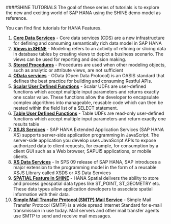 ####SHINE TUTORIALS
The goal of these series of tutorials is to explore the new and exciting world of SAP HANA using the SHINE demo model as reference.

You can find find tutorials for HANA Features. 

	
1. **[Core Data Services](./SHINE-CoreDataService/README.md)**  - Core data services (CDS) are a new infrastructure for defining and consuming semantically rich data model in SAP HANA
2. **[Views in SHINE](./SHINE-VIEWS/README.md)** - Modeling refers to an activity of refining or slicing data in database tables by creating views to depict a business scenario. The views can be used for reporting and decision making.
3. **[Stored Procedures](./SHINE-Procedures/README.md)** -  Procedures are used when other modeling objects, such as analytic or attribute views, are not sufficient
4. **[OData services](./SHINE-OdataServices/README.md)** - OData (Open Data Protocol) is an OASIS standard that defines the best practice for building and consuming Restful APIs.
5. **[Scalar User Defined Functions](./SHINE-ScalarUserDefinedFunctions/README.md)** - Scalar UDFs are user-defined functions which accept multiple input parameters and returns exactly one scalar value.
These functions allow the developer to encapsulate complex algorithms into manageable, reusable code which can then be nested within the field list of a SELECT statement.    
1. **[Table User Defined Functions](./SHINE-TableUserDefinedFunctions/README.md)** - Table UDFs are read-only user-defined functions which accept multiple input parameters and return exactly one results table
2. **[XSJS Services](./SHINE-XSJS-Services/README.md)** - SAP HANA Extended Application Services (SAP HANA XS) supports server-side application programming in JavaScript. The server-side application you develop uses JavaScript APIs to expose authorized data to client requests, for example, for consumption by a client GUI such as a Web browser, SAPUI5 applications, or mobile clients.
3. **[XS Data Services](./SHINE-XSDataServices/README.md)** - In SPS 09 release of SAP HANA, SAP introduces a major extension to the programming model in the form of a reusable XSJS Library called XSDS or XS Data Services
4. **[SPATIAL Feature in SHINE](./SHINE-SpatialScenario/README.md)** - HANA Spatial delivers the ability to store and process geospatial data types like ST_POINT, ST_GEOMETRY etc. These data types allow application developers to associate spatial information with their data.
5. **[Simple Mail Transfer Protocol (SMTP) Mail Service](./SHINE-SimpleMailTransferProtocolScenario/README.md)** - Simple Mail Transfer Protocol (SMTP) is a wide spread Internet Standard for e-mail transmission in use today. Mail servers and other mail transfer agents use SMTP to send and receive mail messages.


